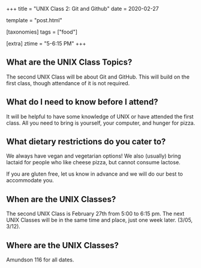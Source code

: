 +++
title = "UNIX Class 2: Git and Github"
date = 2020-02-27

template = "post.html"

[taxonomies]
tags = ["food"]

[extra]
ztime = "5-6:15 PM"
+++

<!-- more -->

## What are the UNIX Class Topics?

The second UNIX Class will be about Git and GitHub. This will build on the first class, though attendance of it is not required.

## What do I need to know before I attend?

It will be helpful to have some knowledge of UNIX or have attended the first class. All you need to bring is yourself, your computer, and hunger for pizza. 

## What dietary restrictions do you cater to?

We always have vegan and vegetarian options! We also (usually) bring lactaid for people who like cheese pizza, but cannot consume lactose. 

If you are gluten free, let us know in advance and we will do our best to accommodate you.

## When are the UNIX Classes?
The second UNIX Class is February 27th from 5:00 to 6:15 pm. The next UNIX Classes will be in the same time and place, just one week later. (3/05, 3/12).

## Where are the UNIX Classes?
Amundson 116 for all dates.
